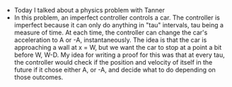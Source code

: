 - Today I talked about a physics problem with Tanner
- In this problem, an imperfect controller controls a car. The controller is imperfect because it can only do anything in "tau" intervals, tau being a measure of time. At each time, the controller can change the car's acceleration to A or -A, instantaneously. The idea is that the car is approaching a wall at x = W, but we want the car to stop at a point a bit before W, W-D. 
  My idea for writing a proof for this was that at every tau, the controller would check if the position and velocity of itself in the future if it chose either A, or -A, and decide what to do depending on those outcomes.
